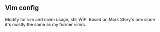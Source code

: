 ## Vim config

Modify for vim and mvim usage, still WIP. Based on Mark Story's one since it's mostly the same as my former vimrc.
